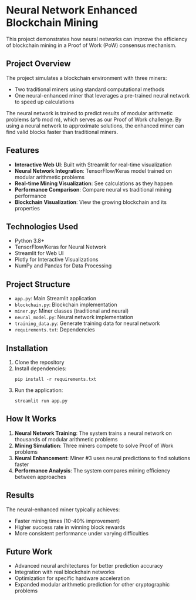 # Neural Network Enhanced Blockchain Mining

This project demonstrates how neural networks can improve the efficiency of blockchain mining in a Proof of Work (PoW) consensus mechanism.

## Project Overview

The project simulates a blockchain environment with three miners:
- Two traditional miners using standard computational methods
- One neural-enhanced miner that leverages a pre-trained neural network to speed up calculations

The neural network is trained to predict results of modular arithmetic problems (a^b mod m), which serves as our Proof of Work challenge. By using a neural network to approximate solutions, the enhanced miner can find valid blocks faster than traditional miners.

## Features

- **Interactive Web UI**: Built with Streamlit for real-time visualization
- **Neural Network Integration**: TensorFlow/Keras model trained on modular arithmetic problems
- **Real-time Mining Visualization**: See calculations as they happen
- **Performance Comparison**: Compare neural vs traditional mining performance
- **Blockchain Visualization**: View the growing blockchain and its properties

## Technologies Used

- Python 3.8+
- TensorFlow/Keras for Neural Network
- Streamlit for Web UI
- Plotly for Interactive Visualizations
- NumPy and Pandas for Data Processing

## Project Structure

- `app.py`: Main Streamlit application
- `blockchain.py`: Blockchain implementation
- `miner.py`: Miner classes (traditional and neural)
- `neural_model.py`: Neural network implementation
- `training_data.py`: Generate training data for neural network
- `requirements.txt`: Dependencies

## Installation

1. Clone the repository
2. Install dependencies:
   ```
   pip install -r requirements.txt
   ```
3. Run the application:
   ```
   streamlit run app.py
   ```

## How It Works

1. **Neural Network Training**: The system trains a neural network on thousands of modular arithmetic problems
2. **Mining Simulation**: Three miners compete to solve Proof of Work problems
3. **Neural Enhancement**: Miner #3 uses neural predictions to find solutions faster
4. **Performance Analysis**: The system compares mining efficiency between approaches

## Results

The neural-enhanced miner typically achieves:
- Faster mining times (10-40% improvement)
- Higher success rate in winning block rewards
- More consistent performance under varying difficulties

## Future Work

- Advanced neural architectures for better prediction accuracy
- Integration with real blockchain networks
- Optimization for specific hardware acceleration
- Expanded modular arithmetic prediction for other cryptographic problems